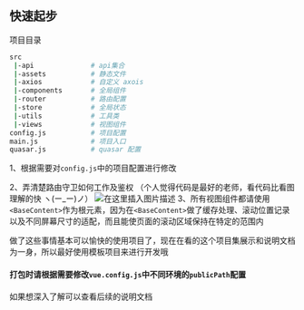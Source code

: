 ## 快速起步
项目目录
```sh
src
 |-api 				# api集合
 |-assets			# 静态文件
 |-axios			# 自定义 axois
 |-components 		# 全局组件
 |-router			# 路由配置
 |-store			# 全局状态
 |-utils			# 工具类
 |-views			# 视图组件
config.js			# 项目配置
main.js				# 项目入口
quasar.js			# quasar 配置
```

1、根据需要对```config.js```中的项目配置进行修改

2、弄清楚路由守卫如何工作及鉴权
（个人觉得代码是最好的老师，看代码比看图理解的快 ヽ(ー_ー)ノ）
![在这里插入图片描述](https://img-blog.csdnimg.cn/20201119170329453.png?x-oss-process=image/watermark,type_ZmFuZ3poZW5naGVpdGk,shadow_10,text_aHR0cHM6Ly9ibG9nLmNzZG4ubmV0L3FxXzQxOTEyMzk4,size_16,color_FFFFFF,t_70#pic_center)
3、所有视图组件都请使用```<BaseContent>```作为根元素，因为在```<BaseContent>```做了缓存处理、滚动位置记录以及不同屏幕尺寸的适配，而且能使页面的滚动区域保持在特定的范围内

做了这些事情基本可以愉快的使用项目了，现在在看的这个项目集展示和说明文档为一身，所以最好使用模板项目来进行开发哦 

#### 打包时请根据需要修改```vue.config.js```中不同环境的```publicPath```配置

如果想深入了解可以查看后续的说明文档




